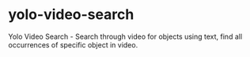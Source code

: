 # yolo-video-search
Yolo Video Search - Search through video for objects using text, find all occurrences of specific object in video. 
